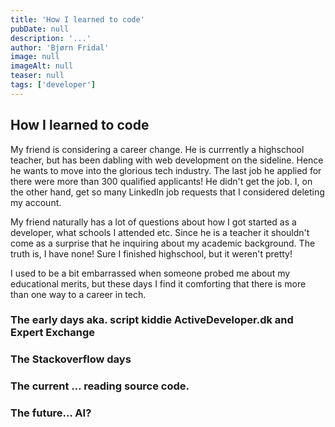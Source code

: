 ```yaml
---
title: 'How I learned to code'
pubDate: null
description: '...'
author: 'Bjørn Fridal'
image: null
imageAlt: null
teaser: null
tags: ['developer']
---
```


## How I learned to code

My friend is considering a career change. He is currrently a highschool teacher, but has been dabling with web development on the sideline. Hence he wants to move into the glorious tech industry. The last job he applied for there were more than 300 qualified applicants! He didn't get the job. I, on the other hand, get so many LinkedIn job requests that I considered deleting my account.

My friend naturally has a lot of questions about how I got started as a developer, what schools I attended etc. Since he is a teacher it shouldn't come as a surprise that he inquiring about my academic background. The truth is, I have none! Sure I finished highschool, but it weren't pretty!

I used to be a bit embarrassed when someone probed me about my educational merits, but these days I find it comforting that there is more than one way to a career in tech.

### The early days aka. script kiddie ActiveDeveloper.dk and Expert Exchange

### The Stackoverflow days

### The current … reading source code.

### The future… AI?
